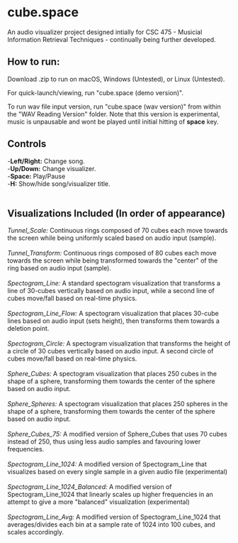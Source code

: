 # cube.space
An audio visualizer project designed intially for CSC 475 - Musicial Information Retrieval Techniques - continually being further developed. <br />

## How to run:
Download .zip to run on macOS, Windows (Untested), or Linux (Untested).

For quick-launch/viewing, run "cube.space (demo version)". 

To run wav file input version, run "cube.space (wav version)" from within the "WAV Reading Version" folder. Note that this version is experimental, music is unpausable and wont be played until initial hitting of **space** key. 


## Controls
-**Left/Right:** Change song.
<br />
-**Up/Down:** Change visualizer.
<br />
-**Space:** Play/Pause
<br />
-**H:** Show/hide song/visualizer title.
<br />
<br />

## Visualizations Included (In order of appearance) 
*Tunnel_Scale:* Continuous rings composed of 70 cubes each move towards the screen while being uniformly scaled based on audio input (sample). 
<br /><br />
*Tunnel_Transform:* Continuous rings composed of 80 cubes each move towards the screen while being transformed towards the "center" of the ring based on audio input (sample). 
<br /><br />
*Spectogram_Line:* A standard spectogram visualization that transforms a line of 30-cubes vertically based on audio input, while a second line of cubes move/fall based on real-time physics.
<br /><br />
*Spectogram_Line_Flow:* A spectogram visualization that places 30-cube lines based on audio input (sets height), then transforms them towards a deletion point.
<br /><br />
*Spectogram_Circle:* A spectogram visualization that transforms the height of a circle of 30 cubes vertically based on audio input. A second circle of cubes move/fall based on real-time physics.
<br /><br />
*Sphere_Cubes:* A spectogram visualization that places 250 cubes in the shape of a sphere, transforming them towards the center of the sphere based on audio input.
<br /><br />
*Sphere_Spheres:* A spectogram visualization that places 250 spheres in the shape of a sphere, transforming them towards the center of the sphere based on audio input.
<br /><br />
*Sphere_Cubes_75:* A modified version of Sphere_Cubes that uses 70 cubes instead of 250, thus using less audio samples and favouring lower frequencies.
<br /><br />
*Spectogram_Line_1024:* A modified version of Spectogram_Line that visualizes based on every single sample in a given audio file (experimental)
<br /><br />
*Spectogram_Line_1024_Balanced:* A modified version of Spectogram_Line_1024 that linearly scales up higher frequencies in an attempt to give a more "balanced" visualization (experimental)
<br /><br />
*Spectogram_Line_Avg:* A modified version of Spectogram_Line_1024 that averages/divides each bin at a sample rate of 1024 into 100 cubes, and scales accordingly.

